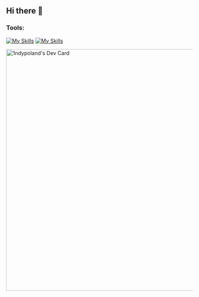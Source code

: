 ## Hi there 👋

<!--
**1ndypoland/1ndypoland** is a ✨ _special_ ✨ repository because its `README.md` (this file) appears on your GitHub profile.

Here are some ideas to get you started:

- 🔭 I’m currently working on ...
- 🌱 I’m currently learning ...
- 👯 I’m looking to collaborate on ...
- 🤔 I’m looking for help with ...
- 💬 Ask me about ...
- 📫 How to reach me: ...
- 😄 Pronouns: ...
- ⚡ Fun fact: ...
-->

<h3 align="left">Tools:</h3>

[![My Skills](https://skillicons.dev/icons?i=js,ts,nextjs,react,tailwind,muip&theme=light)](https://skillicons.dev#gh-dark-mode-only)
[![My Skills](https://skillicons.dev/icons?i=js,ts,nextjs,react,tailwind,mui&theme=dark)](https://skillicons.dev#gh-light-mode-only)

<a href="https://app.daily.dev/1ndypoland2"><img src="https://api.daily.dev/devcards/v2/Z36qaBGUl5vUQqVTt6x2F.png?type=wide&r=mx2" width="652" alt="1ndypoland's Dev Card"/></a>
